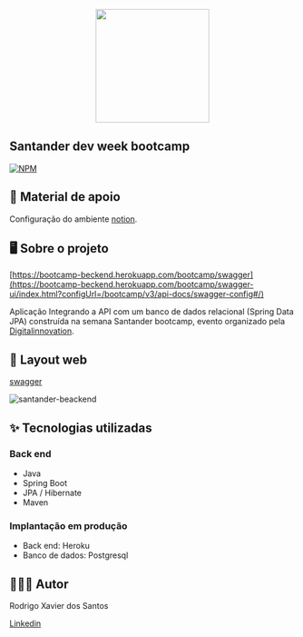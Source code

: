 <p align="center">
 <img width="200px" src="https://user-images.githubusercontent.com/85380530/124314317-95a9e600-db48-11eb-9517-2d33226d98e5.PNG" />
</p>


##  Santander dev week bootcamp

[![NPM](https://img.shields.io/npm/l/react)](https://github.com/rodrigoxsantos/bootcamp/blob/main/LICENSE) 

## 📝 Material de apoio 

Configuração do ambiente [notion](https://www.notion.so/Material-de-Apoio-Bootcamp-Santander-4b731275cc9b499d90fe5f8b6a75e3bd).

## 🖥️ Sobre o projeto

[https://bootcamp-beckend.herokuapp.com/bootcamp/swagger](https://bootcamp-beckend.herokuapp.com/bootcamp/swagger-ui/index.html?configUrl=/bootcamp/v3/api-docs/swagger-config#/)


Aplicação Integrando a API com um banco de dados relacional (Spring Data JPA) construída na semana Santander bootcamp, evento organizado pela  [Digitalinnovation](https://digitalinnovation.one/).

## 🔖 Layout web

[swagger](https://swagger.io/)

![santander-beackend](https://user-images.githubusercontent.com/85380530/124315983-3dc0ae80-db4b-11eb-81a4-4e282a1b7511.PNG)



## ✨ Tecnologias utilizadas

### Back end
- Java
- Spring Boot
- JPA / Hibernate
- Maven

### Implantação em produção
- Back end: Heroku
- Banco de dados: Postgresql

## 👨🏽‍💻 Autor 

Rodrigo Xavier dos Santos

[Linkedin](https://www.linkedin.com/in/rodrigoxsantos/)
